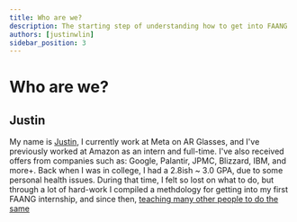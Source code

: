 ```yaml
---
title: Who are we?
description: The starting step of understanding how to get into FAANG
authors: [justinwlin]
sidebar_position: 3
---
```


# Who are we?

## Justin

My name is [Justin](https://www.linkedin.com/in/justinlinw/), I currently work at Meta on AR Glasses, and I've previously worked at Amazon as an intern and full-time. I've also received offers from companies such as: Google, Palantir, JPMC, Blizzard, IBM, and more+. Back when I was in college, I had a 2.8ish ~ 3.0 GPA, due to some personal health issues. During that time, I felt so lost on what to do, but through a lot of hard-work I compiled a methdology for getting into my first FAANG internship, and since then, [teaching many other people to do the same](/guide/One-On-One/Testimonials)
